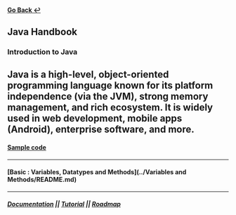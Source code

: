 #### [Go Back ↩](../README.md)

## Java Handbook

### Introduction to Java
Java is a high-level, object-oriented programming language known for its platform independence (via the JVM),
strong memory management, and rich ecosystem. It is widely used in web development, mobile apps (Android),
enterprise software, and more.
---

#### [Sample code](../Hello_World/README.md)

---

#### [Basic : Variables, Datatypes and Methods](../Variables and Methods/README.md)

---

##### [Documentation](https://www.geeksforgeeks.org/introduction-to-java/) || [Tutorial](https://youtu.be/TAtrPoaJ7gc?feature=shared) || [Roadmap](https://roadmap.sh/java)





